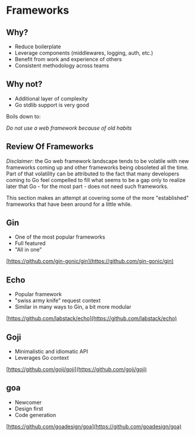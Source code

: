 # Frameworks

## Why?

- Reduce boilerplate
- Leverage components (middlewares, logging, auth, etc.)
- Benefit from work and experience of others
- Consistent methodology across teams

## Why not?

- Additional layer of complexity
- Go stdlib support is very good

Boils down to:

*Do not use a web framework because of old habits*

## Review Of Frameworks

*Disclaimer*: the Go web framework landscape tends to be volatile with new
frameworks coming up and other frameworks being obsoleted all the time. Part
of that volatility can be attributed to the fact that many developers coming
to Go feel compelled to fill what seems to be a gap only to realize later that
Go - for the most part - does not need such frameworks.

This section makes an attempt at covering some of the more "established"
frameworks that have been around for a little while.

## Gin

- One of the most popular frameworks
- Full featured
- "All in one"

[https://github.com/gin-gonic/gin](https://github.com/gin-gonic/gin)

## Echo

- Popular framework
- "swiss army knife" request context
- Similar in many ways to Gin, a bit more modular

[https://github.com/labstack/echo](https://github.com/labstack/echo)

## Goji

- Minimalistic and idiomatic API
- Leverages Go context

[https://github.com/goji/goji](https://github.com/goji/goji)

## goa

- Newcomer
- Design first
- Code generation

[https://github.com/goadesign/goa](https://github.com/goadesign/goa)
